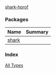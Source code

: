 [shark-hprof](./index.md)

### Packages

| Name | Summary |
|---|---|
| [shark](shark/index.md) |  |

### Index

[All Types](alltypes/index.md)